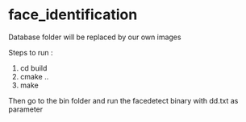 face_identification
===================
Database folder will be replaced by our own images

Steps to run :
1. cd build
2. cmake ..
3. make


Then go to the bin folder and run the facedetect binary with dd.txt as parameter
